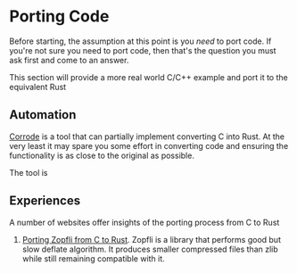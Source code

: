 # Porting Code

Before starting, the assumption at this point is you *need* to port code. If you're not sure you need to port code, then that's the question you must ask first and come to an answer. 

This section will provide a more real world C/C++ example and port it to the equivalent Rust


## Automation

[Corrode](https://github.com/jameysharp/corrode) is a tool that can partially implement converting C into Rust. At the very least it may spare you some effort in converting code and ensuring the functionality is as close to the original as possible.

The tool is 

## Experiences

A number of websites offer insights of the porting process from C to Rust

1. [Porting Zopfli from C to Rust](https://github.com/carols10cents/rust-out-your-c-talk). Zopfli is a library that performs good but slow deflate algorithm. It produces smaller compressed files than zlib while still remaining compatible with it.



